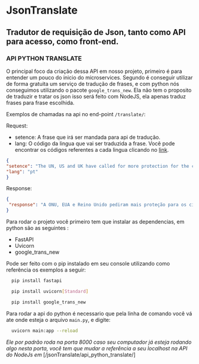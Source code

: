 # JsonTranslate
## Tradutor de requisição de Json, tanto como API para acesso, como front-end.  

### API PYTHON TRANSLATE

O principal foco da criação dessa API em nosso projeto, primeiro é para entender um pouco do inicio do microservices. Segundo é conseguir utilizar de forma gratuita um serviço de tradução de frases, e com python nós conseguimos utilizando o pacote ```google_trans_new```. Ela não tem o proposito de traduzir e tratar os json isso será feito com NodeJS, ela apenas traduz frases para frase escolhida.
  
Exemplos de chamadas na api no end-point ```/translate/```:

Request: 
  - setence: A frase que irá ser mandada para api de tradução.
  - lang: O código da lingua que vai ser traduzida a frase. Você pode encontrar os códigos referentes a cada lingua clicando no [link](https://www.onehourtranslation.com/translation/developers/language-codes).
  
```JSON
{
"setence": "The UN, US and UK have called for more protection for the civilians caught in intense violence between Israel and Palestinian militants.",
"lang": "pt"
}
```  
Response:  
```JSON
{
 "response": "A ONU, EUA e Reino Unido pediram mais proteção para os civis capturados em intensa violência entre Israel e militantes palestinos."
}
```

Para rodar o projeto você primeiro tem que instalar as dependencias, em python são as seguintes :  
  
- FastAPI
- Uvicorn
- google_trans_new

Pode ser feito com o pip instalado em seu console utilizando como referência os exemplos a seguir:

```bash
  pip install fastapi
```

```bash
  pip install uvicorn[Standard]
```

```bash
  pip install google_trans_new
```

Para rodar a api do python é necessario que pela linha de comando você vá ate onde esteja o arquivo ```main.py```, e digite:

```bash
  uvicorn main:app --reload
```

*Ele por padrão roda na porta 8000 caso seu computador já esteja rodando algo nesta porta, você tem que mudar a referência a seu localhost na API do NodeJs em* [/jsonTranslate/api_python_translate/]
